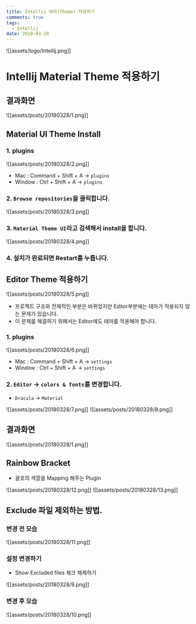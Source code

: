 ```yaml
---
title: Intellij 테마(Theme) 적용하기
comments: true
tags:
  - Intellij
date: 2018-03-28
---
```

![[assets/logo/Intellij.png]]

# Intellij Material Theme 적용하기

## 결과화면
![[assets/posts/20180328/1.png]]

## Material UI Theme Install
### 1. plugins
![[assets/posts/20180328/2.png]]
- Mac : Command + Shift + A -> `plugins`
- Window : Ctrl + Shift + A -> `plugins`



### 2. `Browse repositories`을 클릭합니다.
![[assets/posts/20180328/3.png]]


### 3. `Material Theme UI`라고 검색해서 install을 합니다.
![[assets/posts/20180328/4.png]]

### 4. 설치가 완료되면 Restart를 누릅니다.

## Editor Theme 적용하기
![[assets/posts/20180328/5.png]]
- 프로젝트 구조와 전체적인 부분은 바뀌었지만 Editor부분에는 테마가 적용되지 않는 문제가 있습니다.
- 이 문제를 해결하기 위해서는 Editor에도 테마를 적용해야 합니다.

### 1. plugins
![[assets/posts/20180328/6.png]]
- Mac : Command + Shift + A -> `settings`
- Window : Ctrl + Shift + A -> `settings`

### 2. `Editor` -> `colors & fonts`를 변경합니다.
- `Dracula` -> `Material`

![[assets/posts/20180328/7.png]]
![[assets/posts/20180328/8.png]]


## 결과화면
![[assets/posts/20180328/1.png]]

## Rainbow Bracket
- 괄호의 색깔을 Mapping 해주는 Plugin

![[assets/posts/20180328/12.png]]
![[assets/posts/20180328/13.png]]

## Exclude 파일 제외하는 방법.
### 변경 전 모습
![[assets/posts/20180328/11.png]]

### 설정 변경하기
- Show Excluded files 체크 해제하기

![[assets/posts/20180328/9.png]]
### 변경 후 모습
![[assets/posts/20180328/10.png]]
